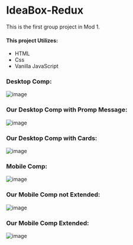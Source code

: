 # IdeaBox-Redux

This is the first group project in Mod 1. 

#### This project Utilizes:

* HTML
* Css
* Vanilla JavaScript

### Desktop Comp:
![image](https://user-images.githubusercontent.com/47184994/58114507-1dc11180-7bb5-11e9-8fd3-92c0a87a6532.png)

### Our Desktop Comp with Promp Message:
![image](https://user-images.githubusercontent.com/47184994/58433393-5dd03a80-8074-11e9-8a56-2b41dbd0da4d.png)

### Our Desktop Comp with Cards:
![image](https://user-images.githubusercontent.com/47184994/58433469-b30c4c00-8074-11e9-822e-5209fc5a532c.png)

### Mobile Comp:
![image](https://user-images.githubusercontent.com/47184994/58114560-36312c00-7bb5-11e9-8018-441d95ee0a48.png)

### Our Mobile Comp not Extended:
![image](https://user-images.githubusercontent.com/47184994/58433527-f5ce2400-8074-11e9-955b-3aeba6345bae.png)

### Our Mobile Comp Extended:
![image](https://user-images.githubusercontent.com/47184994/58433576-2615c280-8075-11e9-9c31-decdece7203f.png)
